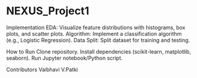 # NEXUS_Project1

Implementation
EDA: Visualize feature distributions with histograms, box plots, and scatter plots.
Algorithm: Implement a classification algorithm (e.g., Logistic Regression).
Data Split: Split dataset for training and testing.

How to Run
Clone repository.
Install dependencies (scikit-learn, matplotlib, seaborn).
Run Jupyter notebook/Python script.


Contributors
Vaibhavi V.Patki
